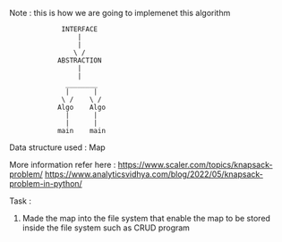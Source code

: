 Note : this is how we are going to implemenet this algorithm

                 INTERFACE
                     |
                     |
                    \ /
                ABSTRACTION
                     |
                     |
                  ________
                  |      |
                 \ /    \ /
                Algo    Algo
                  |      |
                  |      |
                main    main

Data structure used : Map

More information refer here : 
https://www.scaler.com/topics/knapsack-problem/
https://www.analyticsvidhya.com/blog/2022/05/knapsack-problem-in-python/

Task :
1. Made the map into the file system that enable the map to be stored inside the file system such as CRUD program